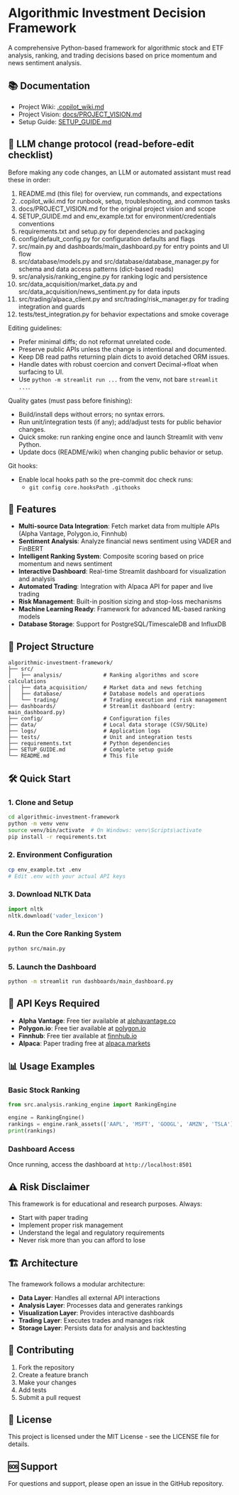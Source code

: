 # Algorithmic Investment Decision Framework

A comprehensive Python-based framework for algorithmic stock and ETF analysis, ranking, and trading decisions based on price momentum and news sentiment analysis.

## 📚 Documentation

- Project Wiki: [.copilot_wiki.md](./.copilot_wiki.md)
- Project Vision: [docs/PROJECT_VISION.md](./docs/PROJECT_VISION.md)
- Setup Guide: [SETUP_GUIDE.md](./SETUP_GUIDE.md)

## 🧭 LLM change protocol (read-before-edit checklist)

Before making any code changes, an LLM or automated assistant must read these in order:
1) README.md (this file) for overview, run commands, and expectations
2) .copilot_wiki.md for runbook, setup, troubleshooting, and common tasks
3) docs/PROJECT_VISION.md for the original project vision and scope
4) SETUP_GUIDE.md and env_example.txt for environment/credentials conventions
5) requirements.txt and setup.py for dependencies and packaging
6) config/default_config.py for configuration defaults and flags
7) src/main.py and dashboards/main_dashboard.py for entry points and UI flow
8) src/database/models.py and src/database/database_manager.py for schema and data access patterns (dict-based reads)
9) src/analysis/ranking_engine.py for ranking logic and persistence
10) src/data_acquisition/market_data.py and src/data_acquisition/news_sentiment.py for data inputs
11) src/trading/alpaca_client.py and src/trading/risk_manager.py for trading integration and guards
12) tests/test_integration.py for behavior expectations and smoke coverage

Editing guidelines:
- Prefer minimal diffs; do not reformat unrelated code.
- Preserve public APIs unless the change is intentional and documented.
- Keep DB read paths returning plain dicts to avoid detached ORM issues.
- Handle dates with robust coercion and convert Decimal→float when surfacing to UI.
- Use `python -m streamlit run ...` from the venv, not bare `streamlit ...`.

Quality gates (must pass before finishing):
- Build/install deps without errors; no syntax errors.
- Run unit/integration tests (if any); add/adjust tests for public behavior changes.
- Quick smoke: run ranking engine once and launch Streamlit with venv Python.
- Update docs (README/wiki) when changing public behavior or setup.

Git hooks:
- Enable local hooks path so the pre-commit doc check runs:
	- `git config core.hooksPath .githooks`

## 🚀 Features

- **Multi-source Data Integration**: Fetch market data from multiple APIs (Alpha Vantage, Polygon.io, Finnhub)
- **Sentiment Analysis**: Analyze financial news sentiment using VADER and FinBERT
- **Intelligent Ranking System**: Composite scoring based on price momentum and news sentiment
- **Interactive Dashboard**: Real-time Streamlit dashboard for visualization and analysis
- **Automated Trading**: Integration with Alpaca API for paper and live trading
- **Risk Management**: Built-in position sizing and stop-loss mechanisms
- **Machine Learning Ready**: Framework for advanced ML-based ranking models
- **Database Storage**: Support for PostgreSQL/TimescaleDB and InfluxDB

## 📁 Project Structure

```
algorithmic-investment-framework/
├── src/
│   ├── analysis/             # Ranking algorithms and score calculations
│   ├── data_acquisition/     # Market data and news fetching
│   ├── database/             # Database models and operations
│   └── trading/              # Trading execution and risk management
├── dashboards/               # Streamlit dashboard (entry: main_dashboard.py)
├── config/                   # Configuration files
├── data/                     # Local data storage (CSV/SQLite)
├── logs/                     # Application logs
├── tests/                    # Unit and integration tests
├── requirements.txt          # Python dependencies
├── SETUP_GUIDE.md            # Complete setup guide
└── README.md                 # This file
```

## 🛠 Quick Start

### 1. Clone and Setup

```bash
cd algorithmic-investment-framework
python -m venv venv
source venv/bin/activate  # On Windows: venv\Scripts\activate
pip install -r requirements.txt
```

### 2. Environment Configuration

```bash
cp env_example.txt .env
# Edit .env with your actual API keys
```

### 3. Download NLTK Data

```python
import nltk
nltk.download('vader_lexicon')
```

### 4. Run the Core Ranking System

```bash
python src/main.py
```

### 5. Launch the Dashboard

```bash
python -m streamlit run dashboards/main_dashboard.py
```

## 🔑 API Keys Required

- **Alpha Vantage**: Free tier available at [alphavantage.co](https://www.alphavantage.co/)
- **Polygon.io**: Free tier available at [polygon.io](https://polygon.io/)
- **Finnhub**: Free tier available at [finnhub.io](https://finnhub.io/)
- **Alpaca**: Paper trading free at [alpaca.markets](https://alpaca.markets/)

## 📊 Usage Examples

### Basic Stock Ranking
```python
from src.analysis.ranking_engine import RankingEngine

engine = RankingEngine()
rankings = engine.rank_assets(['AAPL', 'MSFT', 'GOOGL', 'AMZN', 'TSLA'])
print(rankings)
```

### Dashboard Access
Once running, access the dashboard at `http://localhost:8501`

## ⚠️ Risk Disclaimer

This framework is for educational and research purposes. Always:
- Start with paper trading
- Implement proper risk management
- Understand the legal and regulatory requirements
- Never risk more than you can afford to lose

## 🏗 Architecture

The framework follows a modular architecture:
- **Data Layer**: Handles all external API interactions
- **Analysis Layer**: Processes data and generates rankings
- **Visualization Layer**: Provides interactive dashboards
- **Trading Layer**: Executes trades and manages risk
- **Storage Layer**: Persists data for analysis and backtesting

## 🤝 Contributing

1. Fork the repository
2. Create a feature branch
3. Make your changes
4. Add tests
5. Submit a pull request

## 📄 License

This project is licensed under the MIT License - see the LICENSE file for details.

## 🆘 Support

For questions and support, please open an issue in the GitHub repository.

